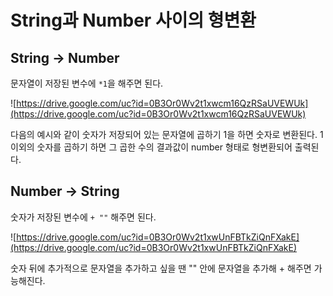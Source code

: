 # String과 Number 사이의 형변환

## String -> Number

문자열이 저장된 변수에 `*1`을 해주면 된다.

![https://drive.google.com/uc?id=0B3Or0Wv2t1xwcm16QzRSaUVEWUk](https://drive.google.com/uc?id=0B3Or0Wv2t1xwcm16QzRSaUVEWUk)

다음의 예시와 같이 숫자가 저장되어 있는 문자열에 곱하기 1을 하면 숫자로 변환된다. 1 이외의 숫자를 곱하기 하면 그 곱한 수의 결과값이 number 형태로 형변환되어 출력된다.



## Number -> String

숫자가 저장된 변수에 `+ ""` 해주면 된다.

![https://drive.google.com/uc?id=0B3Or0Wv2t1xwUnFBTkZiQnFXakE](https://drive.google.com/uc?id=0B3Or0Wv2t1xwUnFBTkZiQnFXakE)

숫자 뒤에 추가적으로 문자열을 추가하고 싶을 땐 "" 안에 문자열을 추가해 + 해주면 가능해진다.